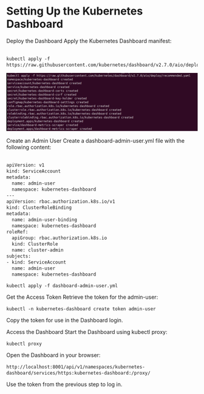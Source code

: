 # Setting Up the Kubernetes Dashboard

Deploy the Dashboard Apply the Kubernetes Dashboard manifest:

<pre><code>
kubectl apply -f https://raw.githubusercontent.com/kubernetes/dashboard/v2.7.0/aio/deploy/recommended.yaml
</code></pre>

![api-deployment-dashboard](https://github.com/herrry107/Kubernetes/blob/main/images/monitoring-dashboard.png)

Create an Admin User Create a dashboard-admin-user.yml file with the following content:
<pre><code>
apiVersion: v1
kind: ServiceAccount
metadata:
  name: admin-user
  namespace: kubernetes-dashboard
---
apiVersion: rbac.authorization.k8s.io/v1
kind: ClusterRoleBinding
metadata:
  name: admin-user-binding
  namespace: kubernetes-dashboard
roleRef:
  apiGroup: rbac.authorization.k8s.io
  kind: ClusterRole
  name: cluster-admin
subjects:
- kind: ServiceAccount
  name: admin-user
  namespace: kubernetes-dashboard
</code></pre>

<pre><code>kubectl apply -f dashboard-admin-user.yml</code></pre>

Get the Access Token Retrieve the token for the admin-user:
<pre><code>kubectl -n kubernetes-dashboard create token admin-user</code></pre>

Copy the token for use in the Dashboard login.

Access the Dashboard Start the Dashboard using kubectl proxy:
<pre><code>kubectl proxy</code></pre>

Open the Dashboard in your browser:
<pre><code>http://localhost:8001/api/v1/namespaces/kubernetes-dashboard/services/https:kubernetes-dashboard:/proxy/</code></pre>

Use the token from the previous step to log in.
